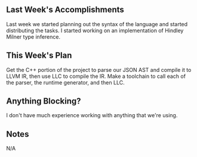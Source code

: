 ## Last Week's Accomplishments

Last week we started planning out the syntax of the language and started distributing the tasks.  I started working on an implementation of Hindley Milner type inference.

## This Week's Plan

Get the C++ portion of the project to parse our JSON AST and compile it to LLVM IR, then use LLC to compile the IR.  Make a toolchain to call each of the parser, the runtime generator, and then LLC.

## Anything Blocking?

I don't have much experience working with anything that we're using.

## Notes

N/A
